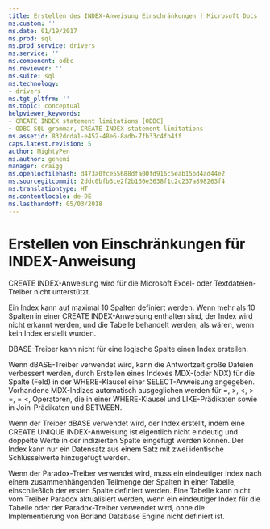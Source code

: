 ```yaml
---
title: Erstellen des INDEX-Anweisung Einschränkungen | Microsoft Docs
ms.custom: ''
ms.date: 01/19/2017
ms.prod: sql
ms.prod_service: drivers
ms.service: ''
ms.component: odbc
ms.reviewer: ''
ms.suite: sql
ms.technology:
- drivers
ms.tgt_pltfrm: ''
ms.topic: conceptual
helpviewer_keywords:
- CREATE INDEX statement limitations [ODBC]
- ODBC SQL grammar, CREATE INDEX statement limitations
ms.assetid: 832dcda1-e452-48e6-8adb-7fb33c4fb4ff
caps.latest.revision: 5
author: MightyPen
ms.author: genemi
manager: craigg
ms.openlocfilehash: d473a0fce55688dfa00fd916c5eab15bd4ad44e2
ms.sourcegitcommit: 2ddc0bfb3ce2f2b160e3638f1c2c237a898263f4
ms.translationtype: HT
ms.contentlocale: de-DE
ms.lasthandoff: 05/03/2018
---
```

# <a name="create-index-statement-limitations"></a>Erstellen von Einschränkungen für INDEX-Anweisung
CREATE INDEX-Anweisung wird für die Microsoft Excel- oder Textdateien-Treiber nicht unterstützt.  
  
 Ein Index kann auf maximal 10 Spalten definiert werden. Wenn mehr als 10 Spalten in einer CREATE INDEX-Anweisung enthalten sind, der Index wird nicht erkannt werden, und die Tabelle behandelt werden, als wären, wenn kein Index erstellt wurden.  
  
 DBASE-Treiber kann nicht für eine logische Spalte einen Index erstellen.  
  
 Wenn dBASE-Treiber verwendet wird, kann die Antwortzeit große Dateien verbessert werden, durch Erstellen eines Indexes MDX-(oder NDX) für die Spalte (Feld) in der WHERE-Klausel einer SELECT-Anweisung angegeben. Vorhandene MDX-Indizes automatisch ausgeglichen werden für =, >, \<, > =, = <, Operatoren, die in einer WHERE-Klausel und LIKE-Prädikaten sowie in Join-Prädikaten und BETWEEN.  
  
 Wenn der Treiber dBASE verwendet wird, der Index erstellt, indem eine CREATE UNIQUE INDEX-Anweisung ist eigentlich nicht eindeutig und doppelte Werte in der indizierten Spalte eingefügt werden können. Der Index kann nur ein Datensatz aus einem Satz mit zwei identische Schlüsselwerte hinzugefügt werden.  
  
 Wenn der Paradox-Treiber verwendet wird, muss ein eindeutiger Index nach einem zusammenhängenden Teilmenge der Spalten in einer Tabelle, einschließlich der ersten Spalte definiert werden. Eine Tabelle kann nicht vom Treiber Paradox aktualisiert werden, wenn ein eindeutiger Index für die Tabelle oder der Paradox-Treiber verwendet wird, ohne die Implementierung von Borland Database Engine nicht definiert ist.
